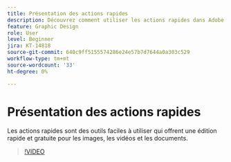 ```yaml
---
title: Présentation des actions rapides
description: Découvrez comment utiliser les actions rapides dans Adobe Express
feature: Graphic Design
role: User
level: Beginner
jira: KT-14818
source-git-commit: 640c9ff5155574286e24e57b7d7644a0a303c529
workflow-type: tm+mt
source-wordcount: '33'
ht-degree: 0%

---
```


# Présentation des actions rapides

Les actions rapides sont des outils faciles à utiliser qui offrent une édition rapide et gratuite pour les images, les vidéos et les documents.

>[!VIDEO](https://video.tv.adobe.com/v/3426925?quality=12&learn=on&hidetitle=true)
